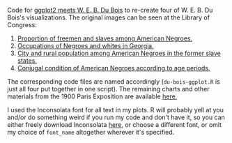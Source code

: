 Code for [ggplot2 meets W. E. B. Du Bois](https://statswithmatt.com/post/ggplot2-meets-w-e-b-du-bois/) to re-create
four of W. E. B. Du Bois's visualizations. The original images can be seen at
the Library of Congress:

1. [Proportion of freemen and slaves among American Negroes.](https://hdl.loc.gov/loc.pnp/ppmsca.33913)
2. [Occupations of Negroes and whites in Georgia.](https://hdl.loc.gov/loc.pnp/ppmsca.08993)
3. [City and rural population among American Negroes in the former slave states.](https://hdl.loc.gov/loc.pnp/ppmsca.33914)
4. [Conjugal condition of American Negroes according to age periods.](https://hdl.loc.gov/loc.pnp/ppmsca.33915)

The corresponding code files are named accordingly (`du-bois-ggplot.R` is just
all four put together in one script). The remaining charts and other materials
from the 1900 Paris Exposition are available [here.](https://www.loc.gov/pictures/search/?st=grid&co=anedub)

I used the Inconsolata font for all text in my plots. R will probably yell at
you and/or do something weird if you run my code and don't have it, so you can
either freely download Inconsolata [here](https://fonts.google.com/specimen/Inconsolata),
or choose a different font, or omit my choice of `font_name` altogether
wherever it's specified.